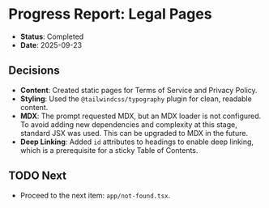 # Progress Report: Legal Pages

-   **Status**: Completed
-   **Date**: 2025-09-23

## Decisions

-   **Content**: Created static pages for Terms of Service and Privacy Policy.
-   **Styling**: Used the `@tailwindcss/typography` plugin for clean, readable content.
-   **MDX**: The prompt requested MDX, but an MDX loader is not configured. To avoid adding new dependencies and complexity at this stage, standard JSX was used. This can be upgraded to MDX in the future.
-   **Deep Linking**: Added `id` attributes to headings to enable deep linking, which is a prerequisite for a sticky Table of Contents.

## TODO Next

-   Proceed to the next item: `app/not-found.tsx`.
